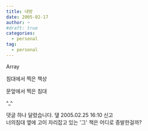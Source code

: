 ```yaml
---
title: 내방
date: 2005-02-17
author: ~
#draft: true
categories:
  - personal
tag:
  - personal
---
```




Array

침대에서 찍은 책상

문앞에서 찍은 침대

^_^


 댓글 하나 달렸습니다.
 &#45850; 2005.02.25 16:10 신고   
너의침대 옆에 고이 자리잡고 있는 '그' 책은 어디로 증발한걸까?




